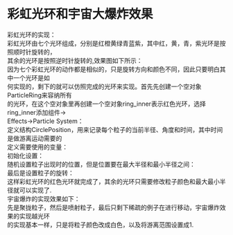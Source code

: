 # 彩虹光环和宇宙大爆炸效果
彩虹光环的实现：<br>
彩虹光环由七个光环组成，分别是红橙黄绿青蓝紫，其中红，黄，青，紫光环是按照顺时针旋转的，<br>
其余的光环是按照逆时针旋转的,效果图如下所示：<br>
![]()<br>
因为七个彩虹光环的动作都是相似的，只是旋转方向和颜色不同，因此只要明白其中一个光环是如<br>
何实现的，剩下的就可以仿照完成的光环来实现。首先先创建一个空对象ParticleRing来容纳所有<br>
的光环，在这个空对象里再创建一个空对象ring_inner表示红色光环，选择ring_inner添加组件-><br>
Effects->Particle System：<br>
![]()<br>
定义结构CirclePosition，用来记录每个粒子的当前半径、角度和时间，其中时间是做游离运动需要的<br>
![]()<br>
定义需要使用的变量：<br>
![]()<br>
初始化设置：<br>
![]()<br>
随机设置粒子出现时的位置，但是位置要在最大半径和最小半径之间：<br>
![]()<br>
最后是设置粒子的旋转：<br>
![]()<br>
这样彩虹光环的红色光环就完成了，其余的光环只需要修改粒子颜色和最大最小半径就可以实现了.<br>
宇宙爆炸的实现效果如下：<br>
![]()<br>
先是聚拢粒子，然后是喷射粒子，最后只剩下稀疏的例子在进行移动，宇宙爆炸效果的实现越光环<br>
的实现基本一样，只是将粒子颜色改成白色，以及将游离范围设置成1.
